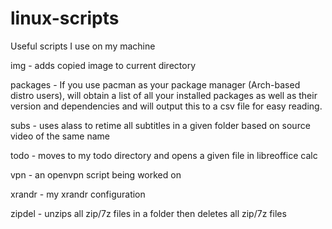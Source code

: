 # linux-scripts
Useful scripts I use on my machine

img - adds copied image to current directory

packages - If you use pacman as your package manager (Arch-based distro users), will obtain a list of 
all your installed packages as well as their version and dependencies and will output this to a csv file
for easy reading.

subs - uses alass to retime all subtitles in a given folder based on source video of the same name

todo - moves to my todo directory and opens a given file in libreoffice calc

vpn - an openvpn script being worked on

xrandr - my xrandr configuration

zipdel - unzips all zip/7z files in a folder then deletes all zip/7z files
